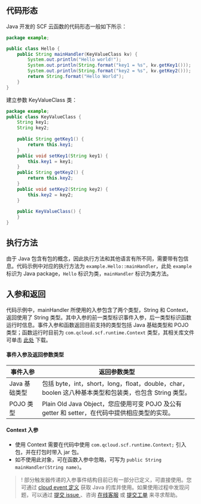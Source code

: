 

## 代码形态

Java 开发的 SCF 云函数的代码形态一般如下所示：

```java
package example;

public class Hello {
    public String mainHandler(KeyValueClass kv) {
        System.out.println("Hello world!");
        System.out.println(String.format("key1 = %s", kv.getKey1()));
        System.out.println(String.format("key2 = %s", kv.getKey2()));
        return String.format("Hello World");
    }
}
```

建立参数 KeyValueClass 类：

```java
package example;
public class KeyValueClass {
    String key1;
    String key2;
    
    public String getKey1() {
        return this.key1;
    }   
    public void setKey1(String key1) {
        this.key1 = key1;
    }   
    public String getKey2() {
        return this.key2;
    }   
    public void setKey2(String key2) {
        this.key2 = key2;
    }   
    
    public KeyValueClass() {
    }   
}
```

## 执行方法

由于 Java 包含有包的概念，因此执行方法和其他语言有所不同，需要带有包信息。代码示例中对应的执行方法为 `example.Hello::mainHandler`，此处 `example` 标识为 Java package，`Hello` 标识为类，`mainHandler` 标识为类方法。

## 入参和返回

代码示例中，mainHandler 所使用的入参包含了两个类型，String 和 Context，返回使用了 String 类型。其中入参的前一类型标识事件入参，后一类型标识函数运行时信息。事件入参和函数返回目前支持的类型包括 Java 基础类型和 POJO 类型；函数运行时目前为 `com.qcloud.scf.runtime.Context` 类型，其相关库文件可单击 [此处](https://search.maven.org/artifact/com.tencentcloudapi/scf-java-events/0.0.2/jar) 下载。


#### 事件入参及返回参数类型 

| 事件入参 | 返回参数类型 |  
|---------|---------| 
| Java 基础类型 | 包括 byte，int，short，long，float，double，char，boolen 这八种基本类型和包装类，也包含 String 类型。   | 
| POJO 类型 | Plain Old Java Object，您应使用可变 POJO 及公有 getter 和 setter，在代码中提供相应类型的实现。   |  



#### Context 入参 
  * 使用 Context 需要在代码中使用 `com.qcloud.scf.runtime.Context;` 引入包，并在打包时带入 jar 包。
  * 如不使用此对象，可在函数入参中忽略，可写为 `public String mainHandler(String name)`。

>! 部分触发器传递的入参事件结构目前已有一部分已定义，可直接使用。您可通过 [cloud event 定义](https://github.com/tencentyun/scf-java-libs) 获取 Java 的库并使用。如果使用过程中发现问题，可以通过 [提交 issue ](https://github.com/tencentyun/scf-java-libs/issues/new)、咨询 [在线客服](https://cloud.tencent.com/act/event/Online_service) 或 [提交工单](https://console.cloud.tencent.com/workorder/category) 来寻求帮助。
